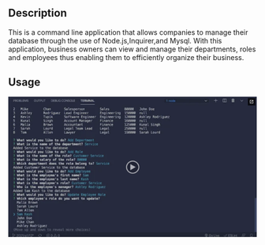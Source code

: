 # <Employee-Tracker>

## Description

This is a command line application that allows companies to manage their database through the use of Node.js,Inquirer,and Mysql. With this application, business owners can view and manage their departments, roles and employees thus enabling them to efficiently organize their business.  


## Usage

![demo of emplyee tracker application](demo/12-sql-homework-video-thumbnail.png)

